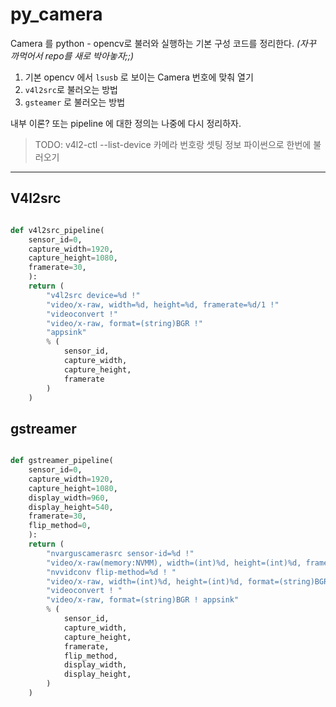 # py_camera

Camera 를 python - opencv로 불러와 실행하는 기본 구성 코드를 정리한다. *(자꾸 까먹어서 repo를 새로 박아놓자;;)*

1. 기본 opencv 에서 `lsusb` 로 보이는 Camera 번호에 맞춰 열기
2. `v4l2src`로 불러오는 방법
3. `gsteamer` 로 불러오는 방법

내부 이론? 또는 pipeline 에 대한 정의는 나중에 다시 정리하자.


>TODO: v4l2-ctl --list-device 카메라 번호랑 셋팅 정보 파이썬으로 한번에 불러오기

---


## V4l2src

```python 

def v4l2src_pipeline(
    sensor_id=0,
    capture_width=1920,
    capture_height=1080,
    framerate=30,
    ):
    return (
        "v4l2src device=%d !"
        "video/x-raw, width=%d, height=%d, framerate=%d/1 !"
        "videoconvert !"
        "video/x-raw, format=(string)BGR !"
        "appsink"
        % (
            sensor_id,
            capture_width,
            capture_height,
            framerate
        )
    )
```


## gstreamer

```python

def gstreamer_pipeline(
    sensor_id=0,
    capture_width=1920,
    capture_height=1080,
    display_width=960,
    display_height=540,
    framerate=30,
    flip_method=0,
    ):
    return (
        "nvarguscamerasrc sensor-id=%d !"
        "video/x-raw(memory:NVMM), width=(int)%d, height=(int)%d, framerate=(fraction)%d/1 ! "
        "nvvidconv flip-method=%d ! "
        "video/x-raw, width=(int)%d, height=(int)%d, format=(string)BGRx ! "
        "videoconvert ! "
        "video/x-raw, format=(string)BGR ! appsink"
        % (
            sensor_id,
            capture_width,
            capture_height,
            framerate,
            flip_method,
            display_width,
            display_height,
        )
    )
```
